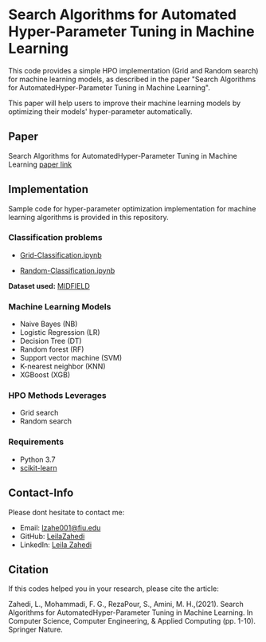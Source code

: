 # Search Algorithms for Automated Hyper-Parameter Tuning in Machine Learning

This code provides a simple HPO implementation (Grid and Random search) for machine learning models, as described in the paper "Search Algorithms for AutomatedHyper-Parameter Tuning in Machine Learning".  

This paper will help users to improve their machine learning models by optimizing their models' hyper-parameter automatically.

## Paper
Search Algorithms for AutomatedHyper-Parameter Tuning in Machine Learning
[paper link](https://link)  

## Implementation
Sample code for hyper-parameter optimization implementation for machine learning algorithms is provided in this repository.  
  
### Classification problems 
* [Grid-Classification.ipynb](https://github.com/LeilaZa/HyperParameter-Optimization/blob/master/Grid_Classification.ipynb) 

* [Random-Classification.ipynb](https://github.com/LeilaZa/HyperParameter-Optimization/blob/master/Random_Classification.ipynb)   

**Dataset used:** [MIDFIELD](https://engineering.purdue.edu/MIDFIELD)   

### Machine Learning Models 
* Naive Bayes (NB)
* Logistic Regression (LR)
* Decision Tree (DT)
* Random forest (RF)
* Support vector machine (SVM)
* K-nearest neighbor (KNN)  
* XGBoost (XGB)

### HPO Methods Leverages  
* Grid search
* Random search

### Requirements  
* Python 3.7  
* [scikit-learn](https://scikit-learn.org/stable/)  


## Contact-Info
Please dont hesitate to contact me: 
* Email: [lzahe001@fiu.edu](mailto:lzahe001@fiu.edu)
* GitHub: [LeilaZahedi](https://github.com/LeilaZa)
* LinkedIn: [Leila Zahedi](https://www.linkedin.com/in/leilaazahedi/)

## Citation
If this codes helped you in your research, please cite the article:  

Zahedi, L., Mohammadi, F. G., RezaPour, S., Amini, M. H.,(2021). Search Algorithms for AutomatedHyper-Parameter Tuning in Machine Learning. In Computer Science, Computer Engineering, & Applied Computing (pp. 1-10). Springer Nature.

